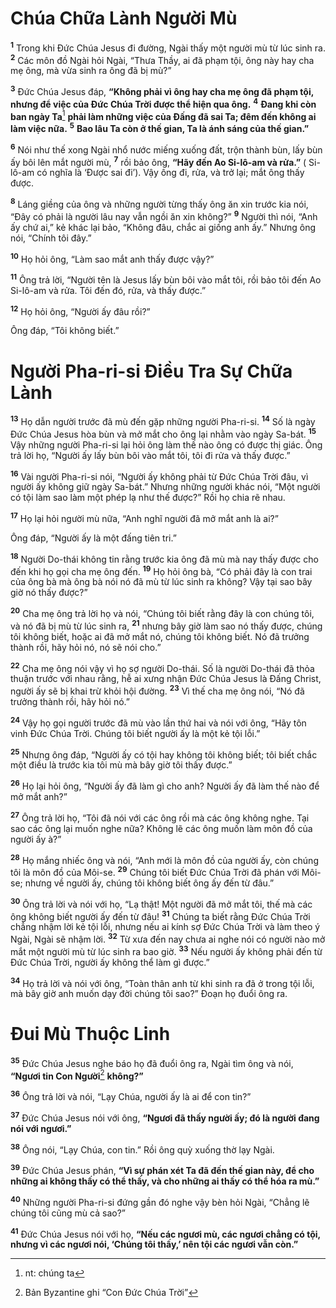 # Chúa Chữa Lành Người Mù
<sup><b>1</b></sup> Trong khi Ðức Chúa Jesus đi đường, Ngài thấy một người mù từ lúc sinh ra. <sup><b>2</b></sup> Các môn đồ Ngài hỏi Ngài, “Thưa Thầy, ai đã phạm tội, ông này hay cha mẹ ông, mà vừa sinh ra ông đã bị mù?”

<sup><b>3</b></sup> Ðức Chúa Jesus đáp, **“Không phải vì ông hay cha mẹ ông đã phạm tội, nhưng để việc của Ðức Chúa Trời được thể hiện qua ông.** <sup><b>4</b></sup> **Ðang khi còn ban ngày Ta**[^1-f2998410-7f00-4e3d-8664-3af239ea97c3] **phải làm những việc của Ðấng đã sai Ta; đêm đến không ai làm việc nữa.** <sup><b>5</b></sup> **Bao lâu Ta còn ở thế gian, Ta là ánh sáng của thế gian.”**

<sup><b>6</b></sup> Nói như thế xong Ngài nhổ nước miếng xuống đất, trộn thành bùn, lấy bùn ấy bôi lên mắt người mù, <sup><b>7</b></sup> rồi bảo ông, **“Hãy đến Ao Si-lô-am và rửa.”** ( Si-lô-am có nghĩa là ‘Ðược sai đi’). Vậy ông đi, rửa, và trở lại; mắt ông thấy được.

<sup><b>8</b></sup> Láng giềng của ông và những người từng thấy ông ăn xin trước kia nói, “Ðây có phải là người lâu nay vẫn ngồi ăn xin không?” <sup><b>9</b></sup> Người thì nói, “Anh ấy chứ ai,” kẻ khác lại bảo, “Không đâu, chắc ai giống anh ấy.” Nhưng ông nói, “Chính tôi đây.”

<sup><b>10</b></sup> Họ hỏi ông, “Làm sao mắt anh thấy được vậy?”

<sup><b>11</b></sup> Ông trả lời, “Người tên là Jesus lấy bùn bôi vào mắt tôi, rồi bảo tôi đến Ao Si-lô-am và rửa. Tôi đến đó, rửa, và thấy được.”

<sup><b>12</b></sup> Họ hỏi ông, “Người ấy đâu rồi?”

Ông đáp, “Tôi không biết.”

# Người Pha-ri-si Ðiều Tra Sự Chữa Lành
<sup><b>13</b></sup> Họ dẫn người trước đã mù đến gặp những người Pha-ri-si. <sup><b>14</b></sup> Số là ngày Ðức Chúa Jesus hòa bùn và mở mắt cho ông lại nhằm vào ngày Sa-bát. <sup><b>15</b></sup> Vậy những người Pha-ri-si lại hỏi ông làm thế nào ông có được thị giác. Ông trả lời họ, “Người ấy lấy bùn bôi vào mắt tôi, tôi đi rửa và thấy được.”

<sup><b>16</b></sup> Vài người Pha-ri-si nói, “Người ấy không phải từ Ðức Chúa Trời đâu, vì người ấy không giữ ngày Sa-bát.” Nhưng những người khác nói, “Một người có tội làm sao làm một phép lạ như thế được?” Rồi họ chia rẽ nhau.

<sup><b>17</b></sup> Họ lại hỏi người mù nữa, “Anh nghĩ người đã mở mắt anh là ai?”

Ông đáp, “Người ấy là một đấng tiên tri.”

<sup><b>18</b></sup> Người Do-thái không tin rằng trước kia ông đã mù mà nay thấy được cho đến khi họ gọi cha mẹ ông đến. <sup><b>19</b></sup> Họ hỏi ông bà, “Có phải đây là con trai của ông bà mà ông bà nói nó đã mù từ lúc sinh ra không? Vậy tại sao bây giờ nó thấy được?”

<sup><b>20</b></sup> Cha mẹ ông trả lời họ và nói, “Chúng tôi biết rằng đây là con chúng tôi, và nó đã bị mù từ lúc sinh ra, <sup><b>21</b></sup> nhưng bây giờ làm sao nó thấy được, chúng tôi không biết, hoặc ai đã mở mắt nó, chúng tôi không biết. Nó đã trưởng thành rồi, hãy hỏi nó, nó sẽ nói cho.”

<sup><b>22</b></sup> Cha mẹ ông nói vậy vì họ sợ người Do-thái. Số là người Do-thái đã thỏa thuận trước với nhau rằng, hễ ai xưng nhận Ðức Chúa Jesus là Ðấng Christ, người ấy sẽ bị khai trừ khỏi hội đường. <sup><b>23</b></sup> Vì thế cha mẹ ông nói, “Nó đã trưởng thành rồi, hãy hỏi nó.”

<sup><b>24</b></sup> Vậy họ gọi người trước đã mù vào lần thứ hai và nói với ông, “Hãy tôn vinh Ðức Chúa Trời. Chúng tôi biết người ấy là một kẻ tội lỗi.”

<sup><b>25</b></sup> Nhưng ông đáp, “Người ấy có tội hay không tôi không biết; tôi biết chắc một điều là trước kia tôi mù mà bây giờ tôi thấy được.”

<sup><b>26</b></sup> Họ lại hỏi ông, “Người ấy đã làm gì cho anh? Người ấy đã làm thế nào để mở mắt anh?”

<sup><b>27</b></sup> Ông trả lời họ, “Tôi đã nói với các ông rồi mà các ông không nghe. Tại sao các ông lại muốn nghe nữa? Không lẽ các ông muốn làm môn đồ của người ấy à?”

<sup><b>28</b></sup> Họ mắng nhiếc ông và nói, “Anh mới là môn đồ của người ấy, còn chúng tôi là môn đồ của Môi-se. <sup><b>29</b></sup> Chúng tôi biết Ðức Chúa Trời đã phán với Môi-se; nhưng về người ấy, chúng tôi không biết ông ấy đến từ đâu.”

<sup><b>30</b></sup> Ông trả lời và nói với họ, “Lạ thật! Một người đã mở mắt tôi, thế mà các ông không biết người ấy đến từ đâu! <sup><b>31</b></sup> Chúng ta biết rằng Ðức Chúa Trời chẳng nhậm lời kẻ tội lỗi, nhưng nếu ai kính sợ Ðức Chúa Trời và làm theo ý Ngài, Ngài sẽ nhậm lời. <sup><b>32</b></sup> Từ xưa đến nay chưa ai nghe nói có người nào mở mắt một người mù từ lúc sinh ra bao giờ. <sup><b>33</b></sup> Nếu người ấy không phải đến từ Ðức Chúa Trời, người ấy không thể làm gì được.”

<sup><b>34</b></sup> Họ trả lời và nói với ông, “Toàn thân anh từ khi sinh ra đã ở trong tội lỗi, mà bây giờ anh muốn dạy đời chúng tôi sao?” Ðoạn họ đuổi ông ra.

# Ðui Mù Thuộc Linh
<sup><b>35</b></sup> Ðức Chúa Jesus nghe báo họ đã đuổi ông ra, Ngài tìm ông và nói, **“Ngươi tin Con Người**[^2-f2998410-7f00-4e3d-8664-3af239ea97c3] **không?”**

<sup><b>36</b></sup> Ông trả lời và nói, “Lạy Chúa, người ấy là ai để con tin?”

<sup><b>37</b></sup> Ðức Chúa Jesus nói với ông, **“Ngươi đã thấy người ấy; đó là người đang nói với ngươi.”**

<sup><b>38</b></sup> Ông nói, “Lạy Chúa, con tin.” Rồi ông quỳ xuống thờ lạy Ngài.

<sup><b>39</b></sup> Ðức Chúa Jesus phán, **“Vì sự phán xét Ta đã đến thế gian này, để cho những ai không thấy có thể thấy, và cho những ai thấy có thể hóa ra mù.”**

<sup><b>40</b></sup> Những người Pha-ri-si đứng gần đó nghe vậy bèn hỏi Ngài, “Chẳng lẽ chúng tôi cũng mù cả sao?”

<sup><b>41</b></sup> Ðức Chúa Jesus nói với họ, **“Nếu các ngươi mù, các ngươi chẳng có tội, nhưng vì các ngươi nói, ‘Chúng tôi thấy,’ nên tội các ngươi vẫn còn.”**

[^1-f2998410-7f00-4e3d-8664-3af239ea97c3]: nt: chúng ta
[^2-f2998410-7f00-4e3d-8664-3af239ea97c3]: Bản Byzantine ghi “Con Ðức Chúa Trời”